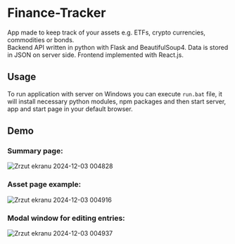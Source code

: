 # Finance-Tracker
App made to keep track of your assets e.g. ETFs, crypto currencies, commodities or bonds.  
Backend API written in python with Flask and BeautifulSoup4. Data is stored in JSON on server side. Frontend implemented with React.js.

## Usage
To run application with server on Windows you can execute `run.bat` file, it will install necessary python modules, npm packages and then start server, app and start page in your default browser.

## Demo

### Summary page:
![Zrzut ekranu 2024-12-03 004828](https://github.com/user-attachments/assets/11c4ab82-0153-47f1-bc17-06338b297004)

### Asset page example:
![Zrzut ekranu 2024-12-03 004916](https://github.com/user-attachments/assets/0ec77cfc-f4da-4e2f-a1dc-a7ec90d1ddb4)

### Modal window for editing entries:
![Zrzut ekranu 2024-12-03 004937](https://github.com/user-attachments/assets/9f036492-3cb4-4331-9e81-c2c7eb1bc823)
